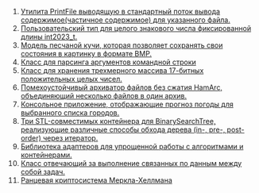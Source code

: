 1. [Утилита PrintFile выводящую в стандартный  поток вывода содержимое(частичное содержимое)
для указанного файла.](https://github.com/kv1sidisi/Project1_PrintFile)
2. [Пользовательский тип для целого знакового числа фиксированной длины int2023_t.](https://github.com/kv1sidisi/Project2_BigIntType)
3. [Модель песчаной кучи, которая позволяет сохранять свои состояния в картинку в формате BMP.](https://github.com/kv1sidisi/Project3_SandpileModel)
4. [Класс для парсинга аргументов командной строки](https://github.com/kv1sidisi/Project4_ArgParser)
5. [Класс для хранения трехмерного массива 17-битных положительных целых чисел.](https://github.com/kv1sidisi/Project5_17BitArray)
6. [Помехоустойчивый архиватор файлов без сжатия HamArc, объединяющий несколько файлов в один архив.](https://github.com/kv1sidisi/Project6_HammingArchiver)
7. [Консольное приложение, отображающие прогноз погоды для выбранного списка городов.](https://github.com/kv1sidisi/Project7_ConsoleWeatherForecast)
8. [Три STL-совместимых контейнера для BinarySearchTree, реализующие различные способы обхода дерева (in-, pre-, post-order) через итератор.](https://github.com/kv1sidisi/Project8_BST_STL)
9. [Библиотека адаптеров для упрощенной работы с алгоритмами и контейнерами.](https://github.com/kv1sidisi/Project9_STLAdapters)
10. [Класс отвечающий за выполнение связанных по данным между собой задач.](https://github.com/kv1sidisi/Project10_TaskScheduler)
11. [Ранцевая криптосистема Меркла-Хеллмана](https://github.com/kv1sidisi/Project11_Merkle-Hellman_Cryptosystem)
